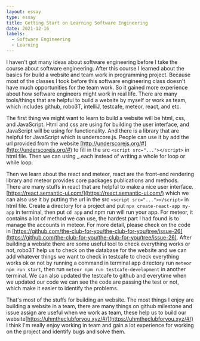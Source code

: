 ```yaml
---
layout: essay
type: essay
title: Getting Start on Learning Software Engineering
date: 2021-12-16
labels:
  - Software Engineering
  - Learning
---
```

I haven't got many ideas about software engineering before I take the course about software engineering. After this course I learned about the basics for build a website and team work in programming project. Because most of the classes I took before this software engineering class doesn't have much opportunities for the team work. So it gained more experience about how software engineers might work in real life. There are many tools/things that are helpful to build a website by myself or work as team, which includes github, robo3T, intelliJ, testcafe, meteor, react, and etc.

The first thing we might want to learn to build a website will be html, css, and JavaScript. Html and css are using for building the user interface, and JavaScript will be using for functionality. And there is a library that are helpful for JavaScript which is underscore.js. People can use it by add the url provided from the website [http://underscorejs.org/#](http://underscorejs.org/#) to fill in the src ```<script src="..."></script>``` in html file. Then we can using _.each instead of writing a whole for loop or while loop.

Then we learn about the react and meteor, react are the front-end rendering library and meteor provides core packages publications and methods. There are many stuffs in react that are helpful to make a nice user interface. [https://react.semantic-ui.com/](https://react.semantic-ui.com/) which we can also use it by putting the url in the src ```<script src="..."></script>``` in html file. Create a directory for a project and put ```npx create-react-app my-app``` in terminal, then put ```cd app``` and npm run will run your app. For meteor, it contains a lot of method we can use, the hardest part I had found is to manage the accounts in meteor. For more detail, please check on the code in [https://github.com/the-club-for-you/the-club-for-you/tree/issue-26](https://github.com/the-club-for-you/the-club-for-you/tree/issue-26). After building a website there are some useful tool to check everything works or not, robo3T help us to check on the database for the website and we can add whatever things we want to check in testcafe to check everything works ok or not by running a command in terminal app directory run ```meteor npm run start```, then run ```meteor npm run testcafe-development``` in another terminal. We can also updated the testcafe to github and everytime when we updated our code we can see the code are passing the test or not, which make it easier to identify the problems.

That's most of the stuffs for building an website. The most things I enjoy are building a website in a team, there are many things on github milestone and issue assign are useful when we work as team, these help us to build our website[https://uhmtheclubforyou.xyz/#/](https://uhmtheclubforyou.xyz/#/) I think I'm really enjoy working in team and gain a lot experience for working on the project and identify bugs and solve them.
